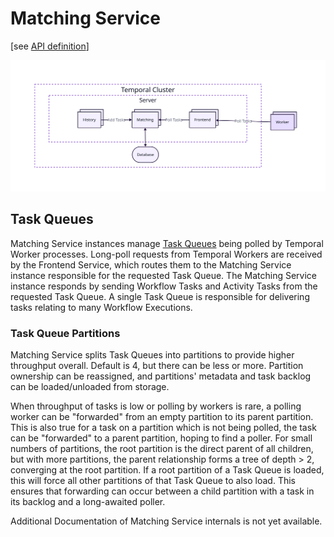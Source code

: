 # Matching Service

[see [API definition](https://github.com/temporalio/temporal/blob/main/proto/internal/temporal/server/api/matchingservice/v1/service.proto)]

<!-- https://lucid.app/lucidchart/0202e4b8-5258-4cd6-a6a0-67159300532b/edit -->
<img src="../_assets/matching-context.svg">

## Task Queues
Matching Service instances manage [Task Queues](https://docs.temporal.io/workers#task-queue) being polled by Temporal Worker processes.
Long-poll requests from Temporal Workers are received by the Frontend Service, which routes them to the Matching Service instance responsible for the requested Task Queue.
The Matching Service instance responds by sending Workflow Tasks and Activity Tasks from the requested Task Queue.
A single Task Queue is responsible for delivering tasks relating to many Workflow Executions.

### Task Queue Partitions
Matching Service splits Task Queues into partitions to provide higher throughput overall. Default is 4, but there can be less or more. Partition ownership can be reassigned, and partitions' metadata and task backlog can be loaded/unloaded from storage.

When throughput of tasks is low or polling by workers is rare, a polling worker can be "forwarded" from an empty partition to its parent partition. This is also true for a task on a partition which is not being polled, the task can be "forwarded" to a parent partition, hoping to find a poller. For small numbers of partitions, the root partition is the direct parent of all children, but with more partitions, the parent relationship forms a tree of depth > 2, converging at the root partition. If a root partition of a Task Queue is loaded, this will force all other partitions of that Task Queue to also load. This ensures that forwarding can occur between a child partition with a task in its backlog and a long-awaited poller.

Additional Documentation of Matching Service internals is not yet available.
